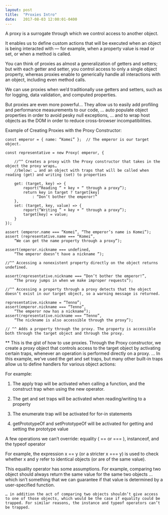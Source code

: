 ```yaml
---
layout: post
title:  "Proxies Intro"
date:   2017-08-03 12:00:01-0400
---
```

A proxy is a surrogate through which we control access to another object.

It enables us to define custom actions that will be executed when an object is being interacted with — for example, when a property value is read or set, or when a method is called.

You can think of proxies as almost a generalization of getters and setters; but with each getter and setter, you control access to only a single object property, whereas proxies enable to generically handle all interactions with an object, including even method calls.

We can use proxies when we’d traditionally use getters and setters, such as for logging, data validation, and computed properties. 

But proxies are even more powerful… 
    They allow us to easily add profiling and performance measurements to our code,
    … auto populate object properties in order to avoid pesky null exceptions, 
    … and to wrap host objects as the DOM in order to reduce cross-browser incompatibilities.

Example of Creating Proxies with the Proxy Constructor:

    const emperor = { name: “Komei” };  // The emperor is our target object.

    const representative = new Proxy( emperor, {

        //^^ Creates a proxy with the Proxy constructor that takes in the object the proxy wraps…
        //below: … and an object with traps that will be called when reading (get) and writing (set) to properties

        get: (target, key) => {
            report(“Reading ” + key + “ through a proxy”);
            return key in target ? target[key]
                : “Don’t bother the emperor!”
        },
        set: (target, key, value) => {
            report(“Writing ” + key + “ through a proxy”);
            target[key] = value;
        }
    });

    assert (emperor.name === “Komei”, “The emperor’s name is Komei”);
    assert (representative.name === “Komei”,
        “We can get the name property through a proxy”);

    assert(emperor.nickname === undefined,
        “The emperor doesn’t have a nickname ”);

    //^^ Accessing a nonexistent property directly on the object returns undefined.

    assert(representative.nickname === “Don’t bother the emperor!”,
        “The proxy jumps in when we make improper requests”);

    //^^ Accessing a property through a proxy detects that the object doesn’t exist in our target object, so a warning message is returned.

    representative.nickname = “Tenno”;
    assert(emperor.nickname === “Tenno”,
        “The emperor now has a nickname”);
    assert(representative.nickname === “Tenno”,
        “The nickname is also accessible through the proxy”);

    // ^^ Adds a property through the proxy. The property is accessible both through the target object and through the proxy.

** This is the gist of how to use proxies. Through the Proxy constructor, we create a proxy object that controls access to the target object by activating certain traps, whenever an operation is performed directly on a proxy.
    … In this example, we’ve used the get and set traps, but many other built-in traps allow us to define handlers for various object actions:

For example:

1. The apply trap will be activated when calling a function, and the construct trap when using the new operator.

2. The get and set traps will be activated when reading/writing to a property

3. The enumerate trap will be activated for for-in statements

4. getPrototypeOf and setPrototypeOf will be activated for getting and setting the prototype value

A few operations we can’t override: equality ( == or === ), instanceof, and the typeof operator

For example, the expression x == y (or a stricter x === y) is used to check whether x and y refer to identical objects (or are of the same value). 

This equality operator has some assumptions. For example, comparing two object should always return the same value for the same two objects
    … which isn’t something that we can guarantee if that value is determined by a user-specified function.

    … in addition the act of comparing two objects shouldn’t give access to one of those objects, which would be the case if equality could be trapped. For similar reasons, the instance and typeof operators can’t be trapped.
